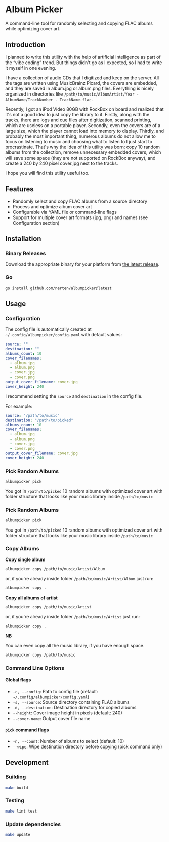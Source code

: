# Album Picker

A command-line tool for randomly selecting and copying FLAC albums while optimizing cover art.

## Introduction

I planned to write this utility with the help of artificial intelligence as part of the “vibe coding” trend. But things didn't go as I expected, so I had to write it myself in one evening.

I have a collection of audio CDs that I digitized and keep on the server. All the tags are written using MusicBrainz Picard, the covers are embedded, and they are saved in album.jpg or album.png files. Everything is nicely organized in directories like `/path/to/music/AlbumArtist/Year - AlbumName/TrackNumber - TrackName.flac`.

Recently, I got an iPod Video 80GB with RockBox on board and realized that it's not a good idea to just copy the library to it. Firstly, along with the tracks, there are logs and cue files after digitization, scanned printing, which are useless on a portable player. Secondly, even the covers are of a large size, which the player cannot load into memory to display. Thirdly, and probably the most important thing, numerous albums do not allow me to focus on listening to music and choosing what to listen to I just start to procrastinate. That's why the idea of this utility was born: copy 10 random albums from the collection, remove unnecessary embedded covers, which will save some space (they are not supported on RockBox anyway), and create a 240 by 240 pixel cover.jpg next to the tracks.

I hope you will find this utility useful too.

## Features

- Randomly select and copy FLAC albums from a source directory
- Process and optimize album cover art
- Configurable via YAML file or command-line flags
- Support for multiple cover art formats (jpg, png) and names (see Configuration section)

## Installation

### Binary Releases

Download the appropriate binary for your platform from [the latest release](https://github.com/nerten/albumpicker/releases/latest).

### Go

```sh
go install github.com/nerten/albumpicker@latest
```

## Usage

### Configuration

The config file is automatically created at `~/.config/albumpicker/config.yaml` with default values:

```yaml
source: ""
destination: ""
albums_count: 10
cover_filenames:
  - album.jpg
  - album.png
  - cover.jpg
  - cover.png
output_cover_filename: cover.jpg
cover_height: 240
```
I recommend setting the `source` and `destination` in the config file.

For example:
```yaml
source: "/path/to/music"
destination: "/path/to/picked"
albums_count: 10
cover_filenames:
  - album.jpg
  - album.png
  - cover.jpg
  - cover.png
output_cover_filename: cover.jpg
cover_height: 240
```

### Pick Random Albums

```sh
albumpicker pick
```
You got in `/path/to/picked` 10 random albums with optimized cover art with folder structure that looks like your music library inside `/path/to/music`

### Pick Random Albums

```sh
albumpicker pick
```
You got in `/path/to/picked` 10 random albums with optimized cover art with folder structure that looks like your music library inside `/path/to/music`

### Copy Albums

**Copy single album**

```sh
albumpicker copy /path/to/music/Artist/Album
```
or, if you're already inside folder `/path/to/music/Artist/Album` just run:
```sh
albumpicker copy .
```

**Copy all albums of artist**

```sh
albumpicker copy /path/to/music/Artist
```
or, if you're already inside folder `/path/to/music/Artist` just run:
```sh
albumpicker copy .
```

**NB**

You can even copy all the music library, if you have enough space.
```sh
albumpicker copy /path/to/music
```

### Command Line Options

#### Global flags
- `-c, --config`: Path to config file (default: `~/.config/albumpicker/config.yaml`)
- `-s, --source`: Source directory containing FLAC albums
- `-d, --destination`: Destination directory for copied albums
- `--height`: Cover image height in pixels (default: 240)
- `--cover-name`: Output cover file name

#### `pick` command flags
- `-n, --count`: Number of albums to select (default: 10)
- `--wipe`: Wipe destination directory before copying (pick command only)

## Development

### Building

```sh
make build
```

### Testing

```sh
make lint test
```

### Update dependencies

```sh
make update
```